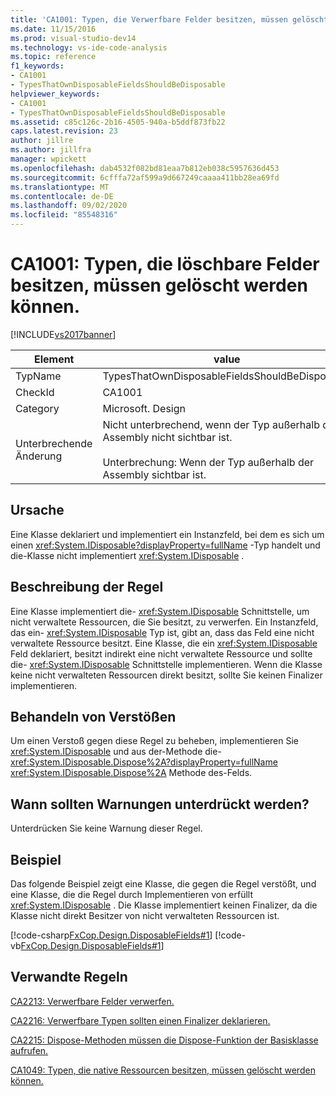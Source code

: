 ```yaml
---
title: 'CA1001: Typen, die Verwerfbare Felder besitzen, müssen gelöscht werden können | Microsoft-Dokumentation'
ms.date: 11/15/2016
ms.prod: visual-studio-dev14
ms.technology: vs-ide-code-analysis
ms.topic: reference
f1_keywords:
- CA1001
- TypesThatOwnDisposableFieldsShouldBeDisposable
helpviewer_keywords:
- CA1001
- TypesThatOwnDisposableFieldsShouldBeDisposable
ms.assetid: c85c126c-2b16-4505-940a-b5ddf873fb22
caps.latest.revision: 23
author: jillre
ms.author: jillfra
manager: wpickett
ms.openlocfilehash: dab4532f082bd81eaa7b812eb038c5957636d453
ms.sourcegitcommit: 6cfffa72af599a9d667249caaaa411bb28ea69fd
ms.translationtype: MT
ms.contentlocale: de-DE
ms.lasthandoff: 09/02/2020
ms.locfileid: "85548316"
---
```

# <a name="ca1001-types-that-own-disposable-fields-should-be-disposable"></a>CA1001: Typen, die löschbare Felder besitzen, müssen gelöscht werden können.
[!INCLUDE[vs2017banner](../includes/vs2017banner.md)]

|Element|value|
|-|-|
|TypName|TypesThatOwnDisposableFieldsShouldBeDisposable|
|CheckId|CA1001|
|Category|Microsoft. Design|
|Unterbrechende Änderung|Nicht unterbrechend, wenn der Typ außerhalb der Assembly nicht sichtbar ist.<br /><br /> Unterbrechung: Wenn der Typ außerhalb der Assembly sichtbar ist.|

## <a name="cause"></a>Ursache
 Eine Klasse deklariert und implementiert ein Instanzfeld, bei dem es sich um einen <xref:System.IDisposable?displayProperty=fullName> -Typ handelt und die-Klasse nicht implementiert <xref:System.IDisposable> .

## <a name="rule-description"></a>Beschreibung der Regel
 Eine Klasse implementiert die- <xref:System.IDisposable> Schnittstelle, um nicht verwaltete Ressourcen, die Sie besitzt, zu verwerfen. Ein Instanzfeld, das ein- <xref:System.IDisposable> Typ ist, gibt an, dass das Feld eine nicht verwaltete Ressource besitzt. Eine Klasse, die ein <xref:System.IDisposable> Feld deklariert, besitzt indirekt eine nicht verwaltete Ressource und sollte die- <xref:System.IDisposable> Schnittstelle implementieren. Wenn die Klasse keine nicht verwalteten Ressourcen direkt besitzt, sollte Sie keinen Finalizer implementieren.

## <a name="how-to-fix-violations"></a>Behandeln von Verstößen
 Um einen Verstoß gegen diese Regel zu beheben, implementieren Sie <xref:System.IDisposable> und aus der-Methode die- <xref:System.IDisposable.Dispose%2A?displayProperty=fullName> <xref:System.IDisposable.Dispose%2A> Methode des-Felds.

## <a name="when-to-suppress-warnings"></a>Wann sollten Warnungen unterdrückt werden?
 Unterdrücken Sie keine Warnung dieser Regel.

## <a name="example"></a>Beispiel
 Das folgende Beispiel zeigt eine Klasse, die gegen die Regel verstößt, und eine Klasse, die die Regel durch Implementieren von erfüllt <xref:System.IDisposable> . Die Klasse implementiert keinen Finalizer, da die Klasse nicht direkt Besitzer von nicht verwalteten Ressourcen ist.

 [!code-csharp[FxCop.Design.DisposableFields#1](../snippets/csharp/VS_Snippets_CodeAnalysis/FxCop.Design.DisposableFields/cs/FxCop.Design.DisposableFields.cs#1)]
 [!code-vb[FxCop.Design.DisposableFields#1](../snippets/visualbasic/VS_Snippets_CodeAnalysis/FxCop.Design.DisposableFields/vb/FxCop.Design.DisposableFields.vb#1)]

## <a name="related-rules"></a>Verwandte Regeln
 [CA2213: Verwerfbare Felder verwerfen.](../code-quality/ca2213-disposable-fields-should-be-disposed.md)

 [CA2216: Verwerfbare Typen sollten einen Finalizer deklarieren.](../code-quality/ca2216-disposable-types-should-declare-finalizer.md)

 [CA2215: Dispose-Methoden müssen die Dispose-Funktion der Basisklasse aufrufen.](../code-quality/ca2215-dispose-methods-should-call-base-class-dispose.md)

 [CA1049: Typen, die native Ressourcen besitzen, müssen gelöscht werden können.](../code-quality/ca1049-types-that-own-native-resources-should-be-disposable.md)
